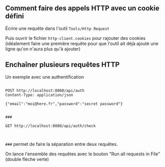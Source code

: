 
## Comment faire des appels HTTP avec un cookie défini

Écrire une requête dans l'outil `Tools/Http Request`

Puis ouvrir le fichier `http-client.cookies` pour rajouter des cookies (idéalement faire une première requête pour que l'outil ait déjà ajouté une ligne qu'on n'aura plus qu'à ajouter)

## Enchaîner plusieurs requêtes HTTP

Un exemple avec une authentification

```

POST http://localhost:8080/api/auth
Content-Type: application/json

{"email":"moi@here.fr","password":"secret password"}


###

GET http://localhost:8080/api/auth/check



```

`###` permet de faire la séparation entre deux requêtes.

On lance l'ensemble des requêtes avec le bouton "Run all requests in File" (double flèche verte)
